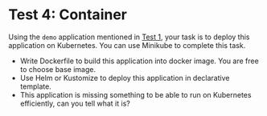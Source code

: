 # Test 4: Container

Using the `demo` application mentioned in [Test 1](Test_1.md), your task is to deploy this application on Kubernetes. You can use Minikube to complete this task.

- Write Dockerfile to build this application into docker image. You are free to choose base image.
- Use Helm or Kustomize to deploy this application in declarative template.
- This application is missing something to be able to run on Kubernetes efficiently, can you tell what it is?
